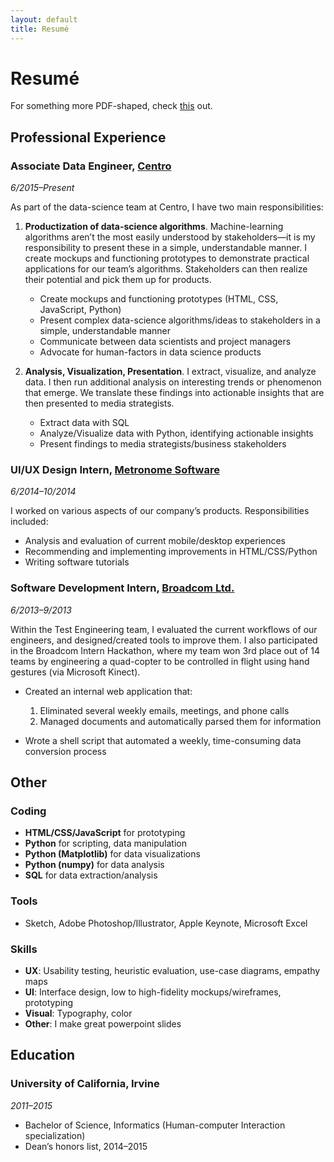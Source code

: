 ```yaml
---
layout: default
title: Resumé
---
```


# Resumé

For something more PDF-shaped, check <a href='/files/wilbur_chen_resume.pdf'>this</a> out.



## Professional Experience

### Associate Data Engineer, <a href='http://centro.net'>Centro</a> 
*6/2015–Present*


As part of the data-science team at Centro, I have two main responsibilities:

1. **Productization of data-science algorithms**. Machine-learning algorithms aren’t the most easily understood by stakeholders—it is my responsibility to present these in a simple, understandable manner. I create mockups and functioning prototypes to demonstrate practical applications for our team’s algorithms. Stakeholders can then realize their potential and pick them up for products. 

    - Create mockups and functioning prototypes (HTML, CSS, JavaScript, Python) 
    - Present complex data-science algorithms/ideas to stakeholders in a simple, understandable manner
    - Communicate between data scientists and project managers
    - Advocate for human-factors in data science products

2. **Analysis, Visualization, Presentation**. I extract, visualize, and analyze data. I then run additional analysis on interesting trends or phenomenon that emerge. We translate these findings into actionable insights that are then presented to media strategists. 

    - Extract data with SQL
    - Analyze/Visualize data with Python, identifying actionable insights
    - Present findings to media strategists/business stakeholders

### UI/UX Design Intern, <a href='http://metronome-software.com'>Metronome Software</a>
*6/2014–10/2014*


I worked on various aspects of our company’s products. Responsibilities included:

- Analysis and evaluation of current mobile/desktop experiences
- Recommending and implementing improvements in HTML/CSS/Python
- Writing software tutorials

### Software Development Intern, <a href='http://broadcom.com'>Broadcom Ltd.</a>
*6/2013–9/2013*

Within the Test Engineering team, I evaluated the current workflows of our engineers, and designed/created tools to improve them. I also participated in the Broadcom Intern Hackathon, where my team won 3rd place out of 14 teams by engineering a quad-copter to be controlled in flight using hand gestures (via Microsoft Kinect).


- Created an internal web application that:
  1. Eliminated several weekly emails, meetings, and phone calls
  2. Managed documents and automatically parsed them for information

- Wrote a shell script that automated a weekly, time-consuming data conversion process

## Other

### Coding
- **HTML/CSS/JavaScript** for prototyping
- **Python** for scripting, data manipulation 
- **Python (Matplotlib)** for data visualizations
- **Python (numpy)** for data analysis
- **SQL** for data extraction/analysis
  
### Tools
- Sketch, Adobe Photoshop/Illustrator, Apple Keynote, Microsoft Excel

### Skills
- **UX**: Usability testing, heuristic evaluation, use-case diagrams, empathy maps
- **UI**: Interface design, low to high-fidelity mockups/wireframes, prototyping
- **Visual**: Typography, color
- **Other**: I make great powerpoint slides

## Education

### University of California, Irvine
*2011–2015*

- Bachelor of Science, Informatics (Human-computer Interaction specialization)
- Dean’s honors list, 2014–2015







